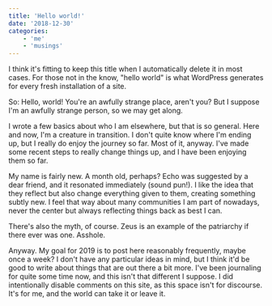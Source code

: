 ```yaml
---
title: 'Hello world!'
date: '2018-12-30'
categories:
    - 'me'
    - 'musings'
---
```


I think it's fitting to keep this title when I automatically delete it in most cases. For those not in the know, "hello world" is what WordPress generates for every fresh installation of a site.

So: Hello, world! You're an awfully strange place, aren't you? But I suppose I'm an awfully strange person, so we may get along.

I wrote a few basics about who I am elsewhere, but that is so general. Here and now, I'm a creature in transition. I don't quite know where I'm ending up, but I really do enjoy the journey so far. Most of it, anyway. I've made some recent steps to really change things up, and I have been enjoying them so far.

My name is fairly new. A month old, perhaps? Echo was suggested by a dear friend, and it resonated immediately (sound pun!). I like the idea that they reflect but also change everything given to them, creating something subtly new. I feel that way about many communities I am part of nowadays, never the center but always reflecting things back as best I can.

There's also the myth, of course. Zeus is an example of the patriarchy if there ever was one. Asshole.

Anyway. My goal for 2019 is to post here reasonably frequently, maybe once a week? I don't have any particular ideas in mind, but I think it'd be good to write about things that are out there a bit more. I've been journaling for quite some time now, and this isn't that different I suppose. I did intentionally disable comments on this site, as this space isn't for discourse. It's for me, and the world can take it or leave it.
